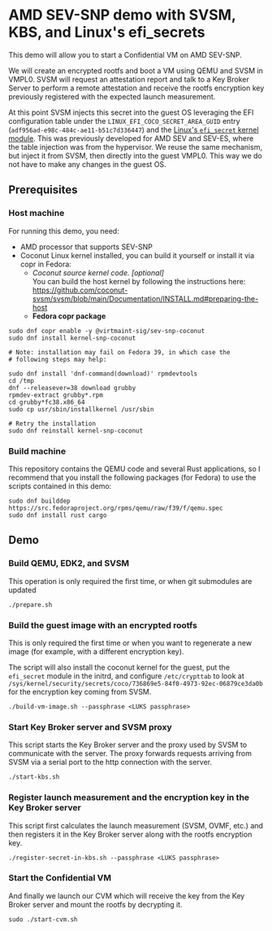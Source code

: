 # AMD SEV-SNP demo with SVSM, KBS, and Linux's efi_secrets

This demo will allow you to start a Confidential VM on AMD SEV-SNP.

We will create an encrypted rootfs and boot a VM using QEMU and SVSM in VMPL0.
SVSM will request an attestation report and talk to a Key Broker Server to
perform a remote attestation and receive the rootfs encryption key previously
registered with the expected launch measurement.

At this point SVSM injects this secret into the guest OS leveraging the
EFI configuration table under the `LINUX_EFI_COCO_SECRET_AREA_GUID` entry
(`adf956ad-e98c-484c-ae11-b51c7d336447`) and the
[Linux's `efi_secret` kernel module](https://docs.kernel.org/security/secrets/coco.html). This was previously developed for AMD SEV and SEV-ES, where the table
injection was from the hypervisor. We reuse the same mechanism, but inject
it from SVSM, then directly into the guest VMPL0. This way we do not have to
make any changes in the guest OS.

## Prerequisites

### Host machine

For running this demo, you need:
- AMD processor that supports SEV-SNP
- Coconut Linux kernel installed, you can build it yourself or install it
  via copr in Fedora:
  - *Coconut source kernel code. [optional]*  
    You can build the host kernel by following the instructions here:
    https://github.com/coconut-svsm/svsm/blob/main/Documentation/INSTALL.md#preparing-the-host
  - **Fedora copr package**
```shell
sudo dnf copr enable -y @virtmaint-sig/sev-snp-coconut
sudo dnf install kernel-snp-coconut

# Note: installation may fail on Fedora 39, in which case the
# following steps may help:

sudo dnf install 'dnf-command(download)' rpmdevtools
cd /tmp
dnf --releasever=38 download grubby
rpmdev-extract grubby*.rpm
cd grubby*fc38.x86_64
sudo cp usr/sbin/installkernel /usr/sbin

# Retry the installation
sudo dnf reinstall kernel-snp-coconut
```

### Build machine

This repository contains the QEMU code and several Rust applications, so I
recommend that you install the following packages (for Fedora)
to use the scripts contained in this demo:

```
sudo dnf builddep https://src.fedoraproject.org/rpms/qemu/raw/f39/f/qemu.spec
sudo dnf install rust cargo
```

## Demo

### Build QEMU, EDK2, and SVSM

This operation is only required the first time, or when git submodules are updated

```shell
./prepare.sh
```

### Build the guest image with an encrypted rootfs

This is only required the first time or when you want to regenerate a new
image (for example, with a different encryption key).

The script will also install the coconut kernel for the guest, put the
`efi_secret` module in the initrd, and configure `/etc/crypttab` to look at
`/sys/kernel/security/secrets/coco/736869e5-84f0-4973-92ec-06879ce3da0b`
for the encryption key coming from SVSM.

```shell
./build-vm-image.sh --passphrase <LUKS passphrase>
```

### Start Key Broker server and SVSM proxy

This script starts the Key Broker server and the proxy used by SVSM to
communicate with the server. The proxy forwards requests arriving from SVSM
via a serial port to the http connection with the server.

```shell
./start-kbs.sh
```

### Register launch measurement and the encryption key in the Key Broker server

This script first calculates the launch measurement (SVSM, OVMF, etc.) and then
registers it in the Key Broker server along with the rootfs encryption key.

```shell
./register-secret-in-kbs.sh --passphrase <LUKS passphrase>
```

### Start the Confidential VM

And finally we launch our CVM which will receive the key from the Key Broker
server and mount the rootfs by decrypting it.

```shell
sudo ./start-cvm.sh
```
